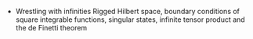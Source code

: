 * Wrestling with infinities
  Rigged Hilbert space, boundary conditions of square integrable functions, singular states, infinite tensor product and the de Finetti theorem
